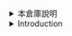 <details><summary>本倉庫說明</summary>

<p>

# 簡介

產品詢價與技術問題請聯繫我們: [hipnuctw@gmail.com](mailto:hipnuctw@gmail.com)

| 資料夾            | 說明               |
| ---------------- | ------------------ |
| 01_UserManual | IMU 產品用戶手冊 |
| 02_GUI |IMU 快速上手軟體，圖表呈現、數值、記錄、模組設定功能 |
| 03_Examples |   資料接收程式範例       |
| 04_UsbDrivers | 提供 Windows/Linux 的 USB 驅動 |


### IMU系列產品說明書

- HI221/HI221 Dongle 無線慣性感測器([PDF](https://github.com/avmm9898/hipnuctw_doc/raw/master/01_UserManual/hi221.pdf))
- HI226 六軸慣性感測器([PDF](https://github.com/avmm9898/hipnuctw_doc/raw/master/01_UserManual/hi226.pdf))
- HI229 九軸慣性感測器([PDF](https://github.com/avmm9898/hipnuctw_doc/raw/master/01_UserManual/hi229.pdf))
- CH100 六軸工業級貼片式高精度慣性感測器([PDF](https://github.com/avmm9898/hipnuctw_doc/raw/master/01_UserManual/ch110.pdf))
- CH110 六軸IP67外殼，RS232工業級高精度慣性感測器([PDF](https://github.com/avmm9898/hipnuctw_doc/raw/master/01_UserManual/ch110.pdf))



### IMU 快速上手軟體: 支援 Windows、Linux


[![CHCenter](http://img.youtube.com/vi/BMr5ByL2h8w/0.jpg)](http://www.youtube.com/watch?v=BMr5ByL2h8w "CHCenter")

### [→下載最新版 (Windows)](https://github.com/avmm9898/hipnuctw_doc/raw/master/02_GUI/CHCenter_v1.2.3_win32.zip)

### [→下載最新版 (Linux64)](https://github.com/avmm9898/hipnuctw_doc/raw/master/02_GUI/CHCenter_v1.2.3_linux64.zip)


包含IMU系列產品的 :

- X Y Z 多軸即時數據、波形圖
- 3D 姿態顯示
- CSV 數據紀錄
- 加速度與陀螺儀FFT分析、低通濾波功能，協助分析振動
- 模組參數設定，如採樣率、鮑率、ID、無線節點 GWID


如有發現問題請聯絡 [hipnuctw@gmail.com](mailto:hipnuctw@gmail.com) 

- 如遇上執行 GUI 提示缺少 msvcpXXX.dll 的狀況，請安裝 [VC_redist.x86.exe](https://github.com/avmm9898/hipnuctw_doc/raw/master/02_GUI/VC_redist.x86.exe)
- 如 Windows 系統未成功識別 IMU 裝置，請安裝 [USB驅動包](https://github.com/avmm9898/hipnuctw_doc/raw/master/04_UsbDrivers/win/IMU_2in1_drivers.zip)

### 範例程式與教學

基本接收資料的範例包含以下程式語言與環境(恕不提供免費額外的程式修改服務):
- C#
- Python
- QT C++
- ROS
- STM32
- Ubuntu

Example Code 下載: [連結](https://github.com/avmm9898/hipnuctw_doc/tree/master/03_Examples)






# 常見問題

## A. IMU，VRU，AHRS 基本認識
### 1. 6軸，9軸， IMU，VRU，AHRS 分別指的是什麼?

> 6軸9軸的概念很好理解：說白了就是模組上裝了哪些，多少感測器
>
> 6軸 : 三軸(XYZ)加速度計 + 三軸(XYZ)陀螺儀(也叫角速度感測器)
> 9軸 : 6軸 + 三軸(XYZ)磁場感測器6軸模組可以構成VRU(垂直參考單元)和IMU(慣性測量單元)，9軸模組可以構成AHRS(航姿參考系統)
> IMU: 慣性測量單元，可以輸出加速度和角速度。並不輸出姿態角等其他資訊
> VRU: IMU的基礎上內置姿態解算演算法，可以輸出姿態資訊。
>
> 靜止狀態下加速度計可以測得重力向量並作為參考，所以靜態下俯仰橫滾角不會漂移而且精度比較高，然而由於航向角與重力垂直，沒有絕對參考，水平方向上的航向角誤差會隨著時間慢慢變大，變的越來越不準 。
>
> 當模組運動時，加速度計測量的不僅僅只有重力，還有其他運動加速度(有害加速度)，所以模組運動中是不能用重力向量作為參考修正俯仰橫滾角的。一個簡單的結論就是：如果模組長時間處於大機動狀態，那麼三個歐拉角誤差都會隨時間變大(越來越不準)，一旦靜止，俯仰橫滾角會被重新"拉"回到正確的位置，而航向角因為沒有參考則不會得到校正。
>
> 
>
> AHRS: VRU的基礎上修改演算法，可以解算被測物體的全姿態，包括絕對的航向角(與地磁北極的夾角)，因為要用到地磁感測器，所以必須是9軸模組。另外室內由於地磁場畸變非常嚴重，AHRS 在室內也很難獲得準確的絕對航向角。
> GPS: 美國的全球衛星定位系統：Global Position System 翻譯過來就叫全球衛星定位系統。
> GNSS: 全球衛星定位系統，GPS，北斗，GLONASS 等系統的總稱，每一個系統叫做一個"星座"GNSS/INS: 衛星/慣導組合導航系統



## B. 性能相關

### 1. IMU，VRU 和 AHRS 的性能與侷限

IMU: 

> 慣性測量單元，可以輸出加速度和角速度。並不輸出姿態角等其他資訊

VRU:

> IMU的基礎上內置姿態解算算法，可以輸出姿態資訊。
>
> 靜止狀態下加速度計可以測得重力向量並作為參考，所以靜態下俯仰橫滾角不會漂移而且精度比較高，然而由於航向角與重力垂直，沒有絕對參考，水平方向上的航向角誤差會隨著時間慢慢變大，變的越來越不准 。
>
> 當模組運動時，加速度計測量的不僅僅只有重力，還有其他運動加速度(有害加速度)，所以模組運動中是不能用重力向量作為參考修正俯仰橫滾角的。一個簡單的結論就是：如果模組長時間處於大機動狀態，那麼三個歐拉角誤差都會隨時間變大(越來越不準)，一旦靜止，俯仰橫滾角會被重新"拉"回到正確的位置，而航向角因為沒有參考則不會得到校正。

AHRS: 

> VRU的基礎上修改算法，可以解算被測物體的全姿態，包括絕對的航向角(與地磁北極的夾角)，因為要用到地磁感測器，所以必須是9軸模組。另外室內由於地磁場畸變非常嚴重，AHRS 在室內也很難獲得準確的絕對航向角。

### 2. 模組可以積分計算速度和位置麼?

> 理論可以，實際不行(沒有意義)。如果沒有其他方式糾正偏差(比如GPS)，那麼位置會很快發散，比如HI226模組，加速度積分得速度，速度積分得位置。這樣二次積分下來，就算是靜止條件下，1分鐘也會飄移幾十米。高速運動/隨機飄出1KM也是有可能的。 真正純慣性導航解算得到穩定的位姿應用的都是高端IMU(光纖，雷射陀螺儀等)一般都價值不菲。

### 3. 模組會受電機等強磁干擾麼?

> 6軸一點都不會，9軸肯定會，而且非常大。所以9軸模式一般不適用於機器人等周圍有磁性物質的場合。

### 4. 解釋一下航向角飄移現象?

> 6軸模組航向角飄移是**必然的**，只是程度的高低不同而已，演算法無法解決晶片性能的極限。需要注意的是所有姿態模組都需要上電靜止1s左右以獲得陀螺零偏，否則航向角飄移會更嚴重，詳見產品手冊描述。
>
> 9軸模組需要配置為9軸模式，並且地磁經過校準，並且無地磁空間畸變干擾的環境下才能輸出穩定無飄移的航向角，室內環境下：辦公桌周圍，廠房，實驗室，儀器設備旁的區域空間磁場畸變非常嚴重，9軸模式下航向角指北精度一般都比較差，初次使用可以到戶外先測試模組性能，在拿回室內比較。

### 5. 沒有轉台等專業設備，如何簡單快速的定性評估動態精度?

> 一個簡單的定性分析方法：
>
> 將模組水平放置，穩定後拿起模組進行隨機機動運動(慢慢動 不要太劇烈，不要超出陀螺量程)，運動一定時間(1min)後回到水平位置，這時候會發現俯仰橫滾角有一個緩慢的 "回正" 過程。
>
> 這是由於運動中加速度計測量的不再只有重力向量，所以無法提供俯仰橫滾角的絕對參考，只能靠陀螺積分來遞推姿態，隨著時間流逝，純陀螺積分姿態必然會有誤差。
>
> 重新水平放置後，模組處於靜止狀態，加速度計測量的又只有重力向量，所以又可以繼續為俯仰、橫滾角提供絕對參考，所以才有 "回正" 過程。 所以，從"回正"的大小程度(而不是快慢)上就可以簡單比較這塊產品的陀螺儀性能。

## C-1. 疑問 : 無線 HI221節點 / HI221接收機

### 1. 無線接收機會互相干擾嗎?

> 無線接收機接收所設定的 GWID 頻段內在線的所有節點，並根據節點自己的 ID 來區分節點。
>
> 若使用者已經依照說明書設定不同無線頻段 (GWID)，每組接收機距離超過 5 米以上，干擾機會小。幾項建議:
>
> 1. 5 米範圍內不建議使用超過 2 組無線接收機
> 2. 建議每組接收機與配對節點之間距離相近，例如 `GWID=1` 的接收機與節點距離最近，避免跟 `GWID=2` 的節點距離最近。

### 2. 無線接收機的設定與最大接收幀率?

> 取決於所設定之波特率。當接收機波特率設定為最大 921600，可連接 8 顆 100Hz 之 HI221，16 顆 50Hz 之 HI221。

### 3. 陀螺儀對振動的敏感度

> 非常敏感，理論上來講陀螺對加速度應該是不敏感的(一個測量角速度，一個測量加速度)，但實際上MEMS器件並非如此(完美)。陀螺對加速度(振動)也是敏感的，並且叫做，"重力敏感度或G敏感性"。這些指標實際上比零偏穩定性還要重要的多，對於振動場合，低成本IMU的表現相較於光纖陀螺和高端MEMS要差的多(其他指標相同的情況下），實際上光纖陀螺因為測量原理不同，壓根沒有這個振動敏感性指標)。例如：IMU周圍有振動源(風扇)，這會極大的影響IMU的輸出數據的精度。

### 4.波特率配置錯誤怎麼辦？

> 模組波特率只可能為：9600, 115200, 256000,460800,921600, 1000000. 輸入任何其他的波特率都無效，如果忘記了之前的波特率，一個一個試下即可。

</p>

</details>

<details><summary>Introduction</summary>

<p>

# Introduction

For product inquiries and technical questions, please contact us: [hipnuctw@gmail.com](mailto:hipnuctw@gmail.com)

| Folder | Description |
| ---------------- | ------------------ |
| 01_UserManual | IMU Product User Manual |
| 02_GUI |IMU quick start software, chart, raw data, recording, module setting |
| 03_Examples | Example of data receiving program  |
| 04_UsbDrivers | Provides USB drivers for Windows/Linux |


### IMU series product manual

- HI221/HI221 Wireless IMU ([PDF](https://github.com/avmm9898/hipnuctw_doc/raw/master/01_UserManual/hi221.pdf))
- HI226 6-axis IMU ([PDF](https://github.com/avmm9898/hipnuctw_doc/raw/master/01_UserManual/hi226.pdf))
- HI229 9-axis IMU ([PDF](https://github.com/avmm9898/hipnuctw_doc/raw/master/01_UserManual/hi229.pdf))
- CH100 9-axis Industrial SMD High Precision IMU ([PDF](https://github.com/avmm9898/hipnuctw_doc/raw/master/01_UserManual/ch110.pdf))
- CH110 9-axis IP67 housing, RS232 industrial and high-precision IMU ([PDF](https://github.com/avmm9898/hipnuctw_doc/raw/master/01_UserManual/ch110.pdf))



### IMU Quick Start Software: Support Windows, Linux


[![CHCenter](http://img.youtube.com/vi/BMr5ByL2h8w/0.jpg)](http://www.youtube.com/watch?v=BMr5ByL2h8w "CHCenter")

### [→Download latest version (Windows)](https://github.com/avmm9898/hipnuctw_doc/raw/master/02_GUI/CHCenter_v1.2.3_win32.zip)

### [→Download latest version (Linux64)](https://github.com/avmm9898/hipnuctw_doc/raw/master/02_GUI/CHCenter_v1.2.3_linux64.zip)


Including IMU series products:

- X Y Z multi-axis real-time data, waveform graph
- 3D attitude display
- CSV data record
- Acceleration and gyroscope FFT analysis, low-pass filtering function to help analyze vibration
- Module parameter settings, such as sampling rate, baud rate, ID, wireless node GWID


If you find any problems, please contact [hipnuctw@gmail.com](mailto:hipnuctw@gmail.com)

- If the GUI prompts that msvcpXXX.dll is missing, please install [VC_redist.x86.exe](https://github.com/avmm9898/hipnuctw_doc/raw/master/02_GUI/VC_redist.x86.exe)
- If the Windows system fails to recognize the IMU device, please install the [USB driver package](https://github.com/avmm9898/hipnuctw_doc/raw/master/04_UsbDrivers/win/IMU_2in1_drivers.zip)

### Sample Programs and Teaching

Examples of basic received data include the following programming languages ​​and environments (no free additional programming modification services are provided):
- C#
- Python
- QT C++
- ROS
- STM32
- Ubuntu

Example Code download: [link](https://github.com/avmm9898/hipnuctw_doc/tree/master/03_Examples)






# common problem

## A. Basic understanding of IMU, VRU, AHRS
### 1. What do 6-axis, 9-axis, IMU, VRU, AHRS refer to?

> The concept of 6 axes and 9 axes is easy to understand: to put it bluntly, it is what and how many sensors are installed on the module
>
> 6-axis: three-axis (XYZ) accelerometer + three-axis (XYZ) gyroscope (also called angular velocity sensor)
> 9-axis: 6-axis + three-axis (XYZ) magnetic field sensor The 6-axis module can form a VRU (Vertical Reference Unit) and IMU (Inertial Measurement Unit), and the 9-axis module can form an AHRS (Attitude Reference System)
> IMU: Inertial Measurement Unit, which can output acceleration and angular velocity. Does not output other information such as attitude angle
> VRU: Built-in attitude calculation algorithm based on IMU, which can output attitude information.
>
> In the static state, the accelerometer can measure the gravity vector and use it as a reference, so the pitch and roll angle will not drift and the accuracy is relatively high in static state. However, since the heading angle is perpendicular to gravity, there is no absolute reference, and the heading angle error in the horizontal direction will be As time gets bigger and bigger, it becomes more and more inaccurate.
>
> When the module is in motion, the accelerometer measures not only gravity, but also other motion accelerations (harmful accelerations), so the gravity vector cannot be used as a reference to correct the pitch and roll angles during module motion. A simple conclusion is: if the module is in a large maneuvering state for a long time, the three Euler angle errors will become larger (more and more inaccurate) with time. Once stationary, the pitch and roll angles will be "pulled" back again. to the correct position, and the heading angle will not be corrected because there is no reference.
>
>
>
> AHRS: The algorithm is modified on the basis of VRU, which can calculate the full attitude of the measured object, including the absolute heading angle (the angle with the magnetic north pole). Because the geomagnetic sensor is used, it must be a 9-axis module . In addition, due to the severe distortion of the geomagnetic field indoors, it is difficult for the AHRS to obtain an accurate absolute heading angle indoors.
> GPS: American Global Positioning Satellite System: Global Position System The translation is called Global Positioning Satellite System.
> GNSS: Global Positioning System, GPS, Beidou, GLONASS and other systems, each system is called a "constellation" GNSS/INS: Satellite/Inertial Navigation Integrated Navigation System



## B. Performance related

### 1. Performance and limitations of IMU, VRU and AHRS

IMU:

> Inertial measurement unit, which can output acceleration and angular velocity. Does not output other information such as attitude angle

VRU:

> Built-in attitude calculation algorithm based on IMU, which can output attitude information.
>
> In the static state, the accelerometer can measure the gravity vector and use it as a reference, so the pitch and roll angle will not drift and the accuracy is relatively high in static state. However, since the heading angle is perpendicular to gravity, there is no absolute reference, and the heading angle error in the horizontal direction will be As time gets bigger and bigger, it becomes more and more inaccurate.
>
> When the module is in motion, the accelerometer measures not only gravity, but also other motion accelerations (harmful accelerations), so the gravity vector cannot be used as a reference to correct the pitch and roll angles during module motion. A simple conclusion is: if the module is in a large maneuvering state for a long time, the three Euler angle errors will become larger (more and more inaccurate) with time. Once stationary, the pitch and roll angles will be "pulled" back again. to the correct position, and the heading angle will not be corrected because there is no reference.

AHRS:

> Modify the algorithm on the basis of VRU, which can solve the full attitude of the measured object, including the absolute heading angle (the angle with the geomagnetic north pole). Because the geomagnetic sensor is used, it must be a 9-axis module. In addition, due to the severe distortion of the geomagnetic field indoors, it is difficult for the AHRS to obtain an accurate absolute heading angle indoors.

### 2. Can the module calculate speed and position integrally?

> Theoretically yes, but not in practice (doesn't make sense). If there is no other way to correct the deviation (such as GPS), then the position will diverge very quickly, such as the HI226 module, the acceleration is integrated into the velocity, and the velocity is integrated into the position. In this way, after the second integration, even under static conditions, it will drift tens of meters in 1 minute. It is also possible to move at high speed/randomly drift out 1KM. High-end IMUs (optical fibers, laser gyroscopes, etc.) are used to obtain stable poses from pure inertial navigation solutions, which are generally expensive.

### 3. Will the module be disturbed by strong magnetic fields such as motors?

> 6 axes will not at all, 9 axes will definitely be, and very large. Therefore, the 9-axis mode is generally not suitable for situations where there are magnetic substances around such as robots.

### 4. Explain the phenomenon of heading drift?

> The heading angle drift of the 6-axis module is absolutely necessary, but the degree is different, and the algorithm cannot solve the limit of chip performance. It should be noted that all attitude modules need to be powered on for about 1s to obtain the zero offset of the gyro, otherwise the heading angle drift will be more serious, see the description in the product manual for details.
>
> The 9-axis module needs to be configured in 9-axis mode, and the geomagnetism has been calibrated, and a stable and drift-free heading angle can be output in an environment without geomagnetic space distortion interference. In indoor environments: around desks, workshops, laboratories, instruments and equipment The spatial magnetic field distortion in the adjacent area is very serious. In the 9-axis mode, the accuracy of the heading angle pointing to the north is generally poor. For the first time, you can test the performance of the module outdoors and compare it indoors.

### 5. Without professional equipment such as a turntable, how can you easily and quickly evaluate the dynamic accuracy qualitatively?

> A simple qualitative analysis method:
>
> Place the module horizontally, pick up the module and perform random maneuvering motion (slowly move not too violently, do not exceed the gyro range), and return to the horizontal position after moving for a certain period of time (1min), at this time, you will find pitch and roll The corners have a slow "back-to-right" process.
>
> This is because the accelerometer in motion is no longer only the gravity vector, so the absolute reference of the pitch and roll angle cannot be provided, and the attitude can only be recursively derived by the gyro integral. With the passage of time, the pure gyro integral attitude will inevitably have errors .
>
> After re-positioning, the module is in a static state, and the accelerometer only measures the gravity vector, so it can continue to provide absolute reference for the pitch and roll angles, so there is a "back to positive" process. Therefore, the gyroscope performance of this product can be simply compared from the degree of "return to positive" (rather than speed).

## C-1. Question : Wireless HI221 Node / HI221 Receiver

### 1. Will the wireless receivers interfere with each other?

> The wireless receiver receives all the nodes online within the set GWID frequency band, and distinguishes the nodes according to their own IDs.
>
> If the user has set different wireless frequency bands (GWID) according to the manual, the distance between each group of receivers is more than 5 meters, and the chance of interference is small. A few suggestions:
>
> It is not recommended to use more than 2 sets of wireless receivers within 1.5 meters
> 2. It is recommended that the distance between each group of receivers and the paired node is close. For example, the receiver with `GWID=1` is the closest to the node, and avoids the closest distance to the node with `GWID=2`.

### 2. What is the setting of the wireless receiver and the maximum receiving frame rate?

> Depends on the set baud rate. When the receiver baud rate is set to the maximum 921600, it can connect 8 HI221 with 100Hz and 16 HI221 with 50Hz.

### 3. Gyroscope sensitivity to vibration

> Very sensitive, theoretically gyroscopes should be insensitive to acceleration (one to measure angular velocity, one to measure acceleration), but in practice MEMS devices are not (perfect). Gyros are also sensitive to acceleration (vibration) and are called, "gravity-sensitive or G-sensitive". These indicators are actually more important than the zero-bias stability. For vibration applications, the performance of low-cost IMUs is much worse than that of fiber-optic gyroscopes and high-end MEMS (other indicators are the same). In fact, fiber-optic gyroscopes are due to The measurement principle is different, there is no such vibration sensitivity index at all). For example, there is a vibration source (fan) around the IMU, which will greatly affect the accuracy of the output data of the IMU.

### 4. What should I do if the baud rate configuration is wrong?

> The module baud rate is only possible: 9600, 115200, 256000, 460800, 921600, 1000000. Entering any other baud rate is invalid. If you forget the previous baud rate, you can try one by one.

</p>

</details>